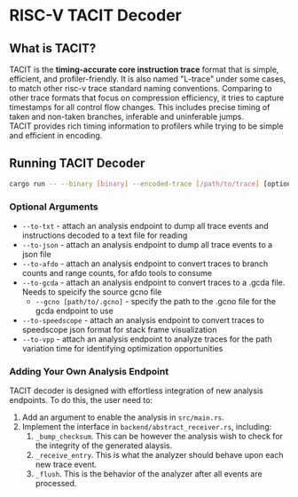 # RISC-V TACIT Decoder

## What is TACIT?

TACIT is the **timing-accurate core instruction trace** format that is simple, efficient, and profiler-friendly.
It is also named "L-trace" under some cases, to match other risc-v trace standard naming conventions.
Comparing to other trace formats that focus on compression efficiency, it tries to capture timestamps for all control flow changes.
This includes precise timing of taken and non-taken branches, inferable and uninferable jumps.  
TACIT provides rich timing information to profilers while trying to be simple and efficient in encoding.

## Running TACIT Decoder

```bash
cargo run -- --binary [binary] --encoded-trace [/path/to/trace] [optional arguments]
```

### Optional Arguments

* `--to-txt` - attach an analysis endpoint to dump all trace events and instructions decoded to a text file for reading
* `--to-json` - attach an analysis endpoint to dump all trace events to a json file
* `--to-afdo` - attach an analysis endpoint to convert traces to branch counts and range counts, for afdo tools to consume
* `--to-gcda` - attach an analysis endpoint to convert traces to a .gcda file. Needs to speicify the source gcno file
  * `--gcno [path/to/.gcno]` - specify the path to the .gcno file for the gcda endpoint to use
* `--to-speedscope` - attach an analysis endpoint to convert traces to speedscope json format for stack frame visualization
* `--to-vpp` - attach an analysis endpoint to analyze traces for the path variation time for identifying optimization opportunities

### Adding Your Own Analysis Endpoint

TACIT decoder is designed with effortless integration of new analysis endpoints.
To do this, the user need to:

1. Add an argument to enable the analysis in `src/main.rs`.
2. Implement the interface in `backend/abstract_receiver.rs`, including:
   1. `_bump_checksum`. This can be however the analysis wish to check for the integrity of the generated alaysis.
   2. `_receive_entry`. This is what the analyzer should behave upon each new trace event.
   3. `_flush`. This is the behavior of the analyzer after all events are processed.
